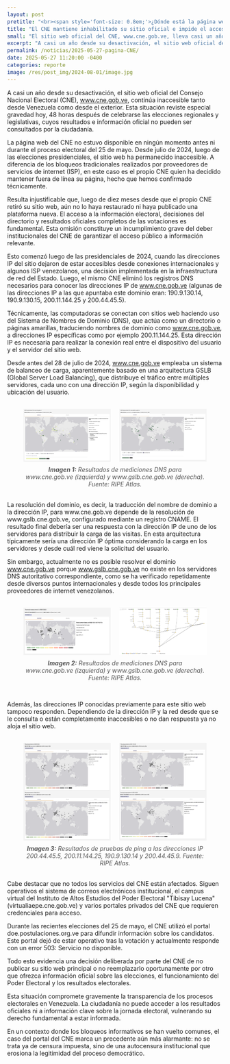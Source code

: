 ```yaml
---
layout: post
pretitle: "<br><span style='font-size: 0.8em;'>¿Dónde está la página web del CNE?</span>"
title: "El CNE mantiene inhabilitado su sitio oficial e impide el acceso a resultados electorales"
small: "El sitio web oficial del CNE, www.cne.gob.ve, lleva casi un año inaccesible, incluso 48 horas después de las elecciones, impidiendo el acceso a resultados e información oficial. A diferencia de los bloqueos externos, el propio CNE lo desactivó al eliminar sus registros DNS. Aunque servicios como el correo siguen operativos, esta omisión deliberada compromete la transparencia electoral y el derecho ciudadano a la información."
excerpt: "A casi un año desde su desactivación, el sitio web oficial del Consejo Nacional Electoral (CNE), www.cne.gob.ve, continúa inaccesible tanto desde Venezuela como desde el exterior. Esta situación reviste especial gravedad hoy, 48 horas después de celebrarse las elecciones regionales y legislativas, cuyos resultados e información oficial no pueden ser consultados por la ciudadanía."
permalink: /noticias/2025-05-27-pagina-CNE/
date: 2025-05-27 11:20:00 -0400
categories: reporte
image: /res/post_img/2024-08-01/image.jpg
---
```

A casi un año desde su desactivación, el sitio web oficial del Consejo Nacional Electoral (CNE), www.cne.gob.ve, continúa inaccesible tanto desde Venezuela como desde el exterior. Esta situación reviste especial gravedad hoy, 48 horas después de celebrarse las elecciones regionales y legislativas, cuyos resultados e información oficial no pueden ser consultados por la ciudadanía.

La página web del CNE no estuvo disponible en ningún momento antes ni durante el proceso electoral del 25 de mayo. Desde julio de 2024, luego de las elecciones presidenciales, el sitio web ha permanecido inaccesible. A diferencia de los bloqueos tradicionales realizados por proveedores de servicios de internet (ISP), en este caso es el propio CNE quien ha decidido mantener fuera de línea su página, hecho que hemos confirmado técnicamente.

Resulta injustificable que, luego de diez meses desde que el propio CNE retiró su sitio web, aún no lo haya restaurado ni haya publicado una plataforma nueva. El acceso a la información electoral, decisiones del directorio y resultados oficiales completos de las votaciones es fundamental. Esta omisión constituye un incumplimiento grave del deber institucionales del CNE de garantizar el acceso público a información relevante.

Esto comenzó luego de las presidenciales de 2024, cuando las direcciones IP del sitio dejaron de estar accesibles desde conexiones internacionales y algunos ISP venezolanos, una decisión implementada en la infraestructura de red del Estado. Luego, el mismo CNE eliminó los registros DNS necesarios para conocer las direcciones IP de www.cne.gob.ve (algunas de las direcciones IP a las que apuntaba este dominio eran: 190.9.130.14, 190.9.130.15, 200.11.144.25 y 200.44.45.5).

Técnicamente,  las computadoras se conectan con sitios web haciendo uso del Sistema de Nombres de Dominio (DNS), que actúa como un directorio o páginas amarillas, traduciendo nombres de dominio como www.cne.gob.ve, a direcciones IP específicas como por ejemplo 200.11.144.25. Esta dirección IP es necesaria para realizar la conexión real entre el dispositivo del usuario y el servidor del sitio web.

Desde antes del 28 de julio de 2024, www.cne.gob.ve empleaba un sistema de balanceo de carga, aparentemente basado en una arquitectura GSLB (Global Server Load Balancing), que distribuye el tráfico entre múltiples servidores, cada uno con una dirección IP, según la disponibilidad y ubicación del usuario. 
<figure>
  <br>
  <div style="display: flex; justify-content: center; gap: 20px;">
    <img src="/res/post_img/2025-05-27/2025-05-27-cne.png" alt="Resultados de mediciones DNS al dominio www.cne.gob.ve. Fuente: RIPE Atlas" style="width: 48%;">
    <img src="/res/post_img/2025-05-27/2025-05-27-gslb.png" alt="Resultados de mediciones DNS al dominio www.gslb.cne.gob.ve. Fuente: RIPE Atlas" style="width: 48%;">
  </div>
  <figcaption style="text-align: center; margin-top: 10px; font-style: italic; color: #555;">
    <strong>Imagen 1:</strong> Resultados de mediciones DNS para www.cne.gob.ve (izquierda) y www.gslb.cne.gob.ve (derecha). Fuente: RIPE Atlas.
  </figcaption>
</figure>
<br>
La resolución del dominio, es decir, la traducción del nombre de dominio a la dirección IP, para www.cne.gob.ve depende de la resolución de www.gslb.cne.gob.ve, configurado mediante un registro CNAME. El resultado final debería ser una respuesta con la dirección IP de uno de los servidores para distribuir la carga de las visitas. En esta arquitectura típicamente sería una dirección IP óptima considerando la carga en los servidores y desde cuál red viene la solicitud del usuario.

Sin embargo, actualmente no es posible resolver el dominio www.cne.gob.ve porque www.gslb.cne.gob.ve no existe en los servidores DNS autoritativo correspondiente, como se ha verificado repetidamente desde diversos puntos internacionales y desde todos los principales proveedores de internet venezolanos. 

<figure>
  <br>
  <div style="display: flex; justify-content: center; gap: 20px;">
    <img src="/res/post_img/2025-05-27/2025-05-27-traceroute.png" alt="Resultados de mediciones DNS al dominio www.cne.gob.ve. Fuente: RIPE Atlas" style="width: 48%;">
    <img src="/res/post_img/2025-05-27/2025-05-27-image2.png" alt="Resultados de mediciones DNS al dominio www.gslb.cne.gob.ve. Fuente: RIPE Atlas" style="width: 48%;">
  </div>
  <figcaption style="text-align: center; margin-top: 10px; font-style: italic; color: #555;">
    <strong>Imagen 2:</strong> Resultados de mediciones DNS para www.cne.gob.ve (izquierda) y www.gslb.cne.gob.ve (derecha). Fuente: RIPE Atlas.
  </figcaption>
</figure>
<br>

Además, las direcciones IP conocidas previamente para este sitio web tampoco responden. Dependiendo de la dirección IP y la red desde que se le consulta o están completamente inaccesibles o no dan respuesta ya no aloja el sitio web.

<figure>
  <br>
  <div style="display: flex; justify-content: center; gap: 20px;">
    <img src="/res/post_img/2025-05-27/2025-05-27-cne-20044.png" alt="Resultados de pruebas de ping a la dirección IP 200.44.45.5. Fuente: RIPE Atlas." style="width: 48%;">
    <img src="/res/post_img/2025-05-27/2025-05-27-pin-200.png" alt="Resultados de pruebas de ping a la dirección IP 200.11.144.25. Fuente: RIPE Atlas." style="width: 48%;">
  </div>
  <div style="display: flex; justify-content: center; gap: 20px;">
    <img src="/res/post_img/2025-05-27/2025-05-27-ping-190.png" alt="Resultados de pruebas de ping a la dirección IP 190.9.130.14. Fuente: RIPE Atlas" style="width: 48%;">
    <img src="/res/post_img/2025-05-27/2025-05-27-ping.png" alt="Resultados de pruebas de ping a la dirección IP 200.44.45.9. Fuente: RIPE Atlas" style="width: 48%;">
  </div>
  <figcaption style="text-align: center; margin-top: 10px; font-style: italic; color: #555;">
    <strong>Imagen 3:</strong> Resultados de pruebas de ping a las direcciones IP 200.44.45.5, 200.11.144.25, 190.9.130.14 y 200.44.45.9. Fuente: RIPE Atlas.
  </figcaption>
</figure>
<br>
Cabe destacar que no todos los servicios del CNE están afectados. Siguen operativos el sistema de correos electrónicos institucional, el campus virtual del Instituto de Altos Estudios del Poder Electoral "Tibisay Lucena" (virtualiaepe.cne.gob.ve) y varios portales privados del CNE que requieren credenciales para acceso.

Durante las recientes elecciones del 25 de mayo, el CNE utilizó el portal doe.postulaciones.org.ve para difundir información sobre los candidatos. Este portal dejó de estar operativo tras la votación y actualmente responde con un error 503: Servicio no disponible.

Todo esto evidencia una decisión deliberada por parte del CNE de no publicar su sitio web principal o no reemplazarlo oportunamente por otro que ofrezca información oficial sobre las elecciones, el funcionamiento del Poder Electoral y los resultados electorales.

Esta situación compromete gravemente la transparencia de los procesos electorales en Venezuela. La ciudadanía no puede acceder a los resultados oficiales ni a información clave sobre la jornada electoral, vulnerando su derecho fundamental a estar informada.

En un contexto donde los bloqueos informativos se han vuelto comunes, el caso del portal del CNE marca un precedente aún más alarmante: no se trata ya de censura impuesta, sino de una autocensura institucional que erosiona la legitimidad del proceso democrático.

